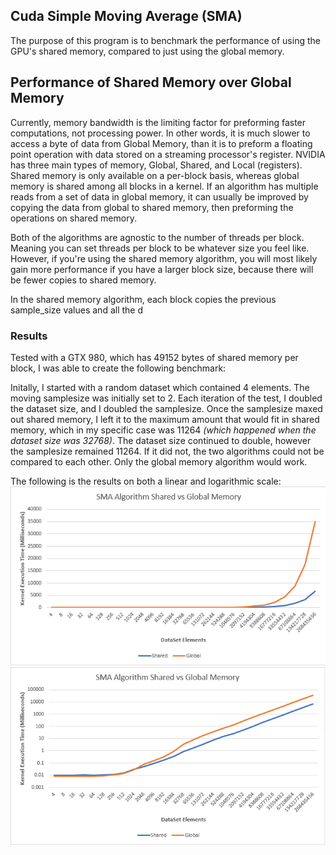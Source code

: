 
## Cuda Simple Moving Average (SMA) ##

The purpose of this program is to benchmark the performance of using the GPU's shared memory, compared to just using the global memory. 

## Performance of Shared Memory over Global Memory
Currently, memory bandwidth is the limiting factor for preforming faster computations, not processing power. In other words, it is much slower to access a byte of data from Global Memory, than it is to preform a floating point operation with data stored on a streaming processor's register. NVIDIA has three main types of memory, Global, Shared, and Local (registers). Shared memory is only available on a per-block basis, whereas global memory is shared among all blocks in a kernel. If an algorithm has multiple reads from a set of data in global memory, it can usually be improved by copying the data from global to shared memory, then preforming the operations on shared memory. 

Both of the algorithms are agnostic to the number of threads per block. Meaning you can set threads per block to be whatever size you feel like. However, if you're using the shared memory algorithm, you will most likely gain more performance if you have a larger block size, because there will be fewer copies to shared memory. 

In the shared memory algorithm, each block copies the previous sample_size values and all the d 

### Results
Tested with a GTX 980, which has 49152 bytes of shared memory per block, I was able to create the following benchmark:

Initally, I started with a random dataset which contained 4 elements. The moving samplesize was initially set to 2. Each iteration of the test, I doubled the dataset size, and I doubled the samplesize. Once the samplesize maxed out shared memory, I left it to the maximum amount that would fit in shared memory, which in my specific case was 11264 *(which happened when the dataset size was 32768)*. The dataset size continued to double, however the samplesize remained 11264. If it did not, the two algorithms could not be compared to each other. Only the global memory algorithm would work. 

The following is the results on both a linear and logarithmic scale:
![Linear Scale](img/benchmark.PNG)
![Logarithmic Scale](img/benchmark_logarithmic.PNG)

